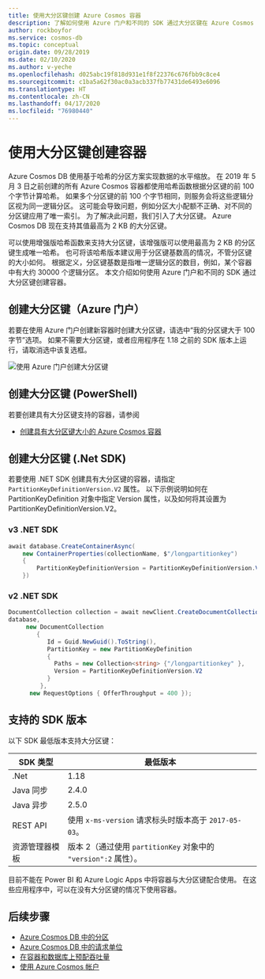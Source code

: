 ```yaml
---
title: 使用大分区键创建 Azure Cosmos 容器
description: 了解如何使用 Azure 门户和不同的 SDK 通过大分区键在 Azure Cosmos DB 中创建容器。
author: rockboyfor
ms.service: cosmos-db
ms.topic: conceptual
origin.date: 09/28/2019
ms.date: 02/10/2020
ms.author: v-yeche
ms.openlocfilehash: d025abc19f818d931e1f8f22376c676fbb9c8ce4
ms.sourcegitcommit: c1ba5a62f30ac0a3acb337fb77431de6493e6096
ms.translationtype: HT
ms.contentlocale: zh-CN
ms.lasthandoff: 04/17/2020
ms.locfileid: "76980440"
---
```

# <a name="create-containers-with-large-partition-key"></a>使用大分区键创建容器

Azure Cosmos DB 使用基于哈希的分区方案实现数据的水平缩放。 在 2019 年 5 月 3 日之前创建的所有 Azure Cosmos 容器都使用哈希函数根据分区键的前 100 个字节计算哈希。 如果多个分区键的前 100 个字节相同，则服务会将这些逻辑分区视为同一逻辑分区。 这可能会导致问题，例如分区大小配额不正确、对不同的分区键应用了唯一索引。 为了解决此问题，我们引入了大分区键。 Azure Cosmos DB 现在支持其值最高为 2 KB 的大分区键。

可以使用增强版哈希函数来支持大分区键，该增强版可以使用最高为 2 KB 的分区键生成唯一哈希。 也可将该哈希版本建议用于分区键基数高的情况，不管分区键的大小如何。 根据定义，分区键基数是指唯一逻辑分区的数目，例如，某个容器中有大约 30000 个逻辑分区。 本文介绍如何使用 Azure 门户和不同的 SDK 通过大分区键创建容器。

## <a name="create-a-large-partition-key-azure-portal"></a>创建大分区键（Azure 门户）

若要在使用 Azure 门户创建新容器时创建大分区键，请选中“我的分区键大于 100 字节”选项。  如果不需要大分区键，或者应用程序在 1.18 之前的 SDK 版本上运行，请取消选中该复选框。

![使用 Azure 门户创建大分区键](./media/large-partition-keys/large-partition-key-with-portal.png)

## <a name="create-a-large-partition-key-powershell"></a>创建大分区键 (PowerShell)

若要创建具有大分区键支持的容器，请参阅

* [创建具有大分区键大小的 Azure Cosmos 容器](manage-with-powershell.md#create-container-big-pk)

## <a name="create-a-large-partition-key-net-sdk"></a>创建大分区键 (.Net SDK)

若要使用 .NET SDK 创建具有大分区键的容器，请指定 `PartitionKeyDefinitionVersion.V2` 属性。 以下示例说明如何在 PartitionKeyDefinition 对象中指定 Version 属性，以及如何将其设置为 PartitionKeyDefinitionVersion.V2。

### <a name="v3-net-sdk"></a>v3 .NET SDK

```csharp
await database.CreateContainerAsync(
    new ContainerProperties(collectionName, $"/longpartitionkey")
    {
        PartitionKeyDefinitionVersion = PartitionKeyDefinitionVersion.V2,
    })
```

### <a name="v2-net-sdk"></a>v2 .NET SDK

```csharp
DocumentCollection collection = await newClient.CreateDocumentCollectionAsync(
database,
     new DocumentCollection
        {
           Id = Guid.NewGuid().ToString(),
           PartitionKey = new PartitionKeyDefinition
           {
             Paths = new Collection<string> {"/longpartitionkey" },
             Version = PartitionKeyDefinitionVersion.V2
           }
         },
      new RequestOptions { OfferThroughput = 400 });
```

## <a name="supported-sdk-versions"></a>支持的 SDK 版本

以下 SDK 最低版本支持大分区键：

|SDK 类型  | 最低版本   |
|---------|---------|
|.Net     |    1.18     |
|Java 同步     |   2.4.0      |
|Java 异步   |  2.5.0        |
| REST API | 使用 `x-ms-version` 请求标头时版本高于 `2017-05-03`。|
| 资源管理器模板 | 版本 2（通过使用 `partitionKey` 对象中的 `"version":2` 属性）。 |

目前不能在 Power BI 和 Azure Logic Apps 中将容器与大分区键配合使用。 在这些应用程序中，可以在没有大分区键的情况下使用容器。

## <a name="next-steps"></a>后续步骤

* [Azure Cosmos DB 中的分区](partitioning-overview.md)
* [Azure Cosmos DB 中的请求单位](request-units.md)
* [在容器和数据库上预配吞吐量](set-throughput.md)
* [使用 Azure Cosmos 帐户](account-overview.md)

<!--Update_Description: wording update -->


